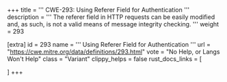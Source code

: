 +++
title = '''
CWE-293: Using Referer Field for Authentication
'''
description	= '''
The referer field in HTTP requests can be easily modified and, as such, is not a valid means of message integrity checking.
'''
weight = 293

[extra]
id = 293
name = '''
Using Referer Field for Authentication
'''
url = "https://cwe.mitre.org/data/definitions/293.html"
vote = "No Help, or Langs Won't Help"
class = "Variant"
clippy_helps = false
rust_docs_links = [
	
]
+++
